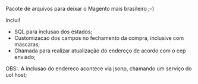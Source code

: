 Pacote de arquivos para deixar o Magento mais brasileiro ;-)

Inclui!

* SQL para inclusao dos estados;
* Customizacao dos campos no fechamento da compra, inclusive com mascaras;
* Chamada para realizar atualização do endereço de acordo com o cep enviado;



OBS:. A inclusao do endereco acontece via jsonp, chamando um serviço do uol host;

